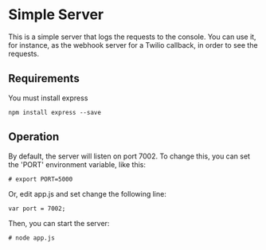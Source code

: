 # Simple Server 
This is a simple server that logs the requests to the console. You can use it, for instance, as the webhook server for a Twilio callback, in order to see the requests.

## Requirements
You must install express

```
npm install express --save
```

## Operation
By default, the server will listen on port 7002. To change this, you can set the 'PORT' environment variable, like this:
```
# export PORT=5000
```

Or, edit app.js and set change the following line:
```
var port = 7002;
```

Then, you can start the server:
```
# node app.js
```

